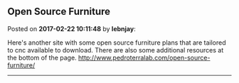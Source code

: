 ## Open Source Furniture
Posted on **2017-02-22 10:11:48** by **lebnjay**:

Here's another site with some open source furniture plans that are tailored to cnc available to download. There are also some additional resources at the bottom of the page. 
http://www.pedroterralab.com/open-source-furniture/

---

